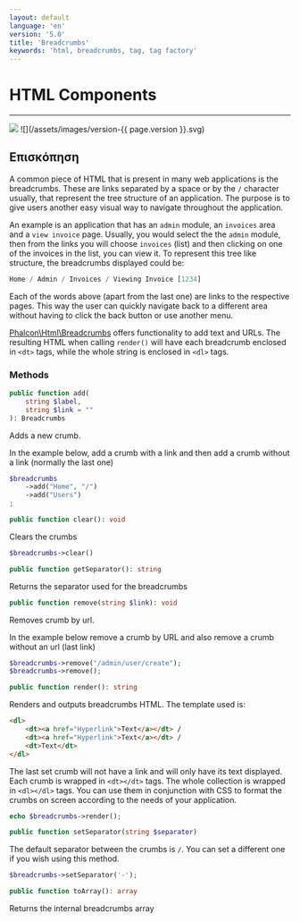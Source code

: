 ```yaml
---
layout: default
language: 'en'
version: '5.0'
title: 'Breadcrumbs'
keywords: 'html, breadcrumbs, tag, tag factory'
---
```


# HTML Components
- - -
![](/assets/images/document-status-stable-success.svg) ![](/assets/images/version-{{ page.version }}.svg)

## Επισκόπηση
A common piece of HTML that is present in many web applications is the breadcrumbs. These are links separated by a space or by the `/` character usually, that represent the tree structure of an application. The purpose is to give users another easy visual way to navigate throughout the application.

An example is an application that has an `admin` module, an `invoices` area and a `view invoice` page. Usually, you would select the the `admin` module, then from the links you will choose `invoices` (list) and then clicking on one of the invoices in the list, you can view it. To represent this tree like structure, the breadcrumbs displayed could be:

```php
Home / Admin / Invoices / Viewing Invoice [1234]
```
Each of the words above (apart from the last one) are links to the respective pages. This way the user can quickly navigate back to a different area without having to click the back button or use another menu.

[Phalcon\Html\Breadcrumbs][html-breadcrumbs] offers functionality to add text and URLs. The resulting HTML when calling `render()` will have each breadcrumb enclosed in `<dt>` tags, while the whole string is enclosed in `<dl>` tags.

### Methods
```php
public function add(
    string $label, 
    string $link = ""
): Breadcrumbs
```
Adds a new crumb.

In the example below, add a crumb with a link and then add a crumb without a link (normally the last one)

```php
$breadcrumbs
    ->add("Home", "/")
    ->add("Users")
;
```

```php
public function clear(): void
```
Clears the crumbs

```php
$breadcrumbs->clear()
```

```php
public function getSeparator(): string
```
Returns the separator used for the breadcrumbs

```php
public function remove(string $link): void
```
Removes crumb by url.

In the example below remove a crumb by URL and also remove a crumb without an url (last link)

```php
$breadcrumbs->remove("/admin/user/create");
$breadcrumbs->remove();
```

```php
public function render(): string
```
Renders and outputs breadcrumbs HTML. The template used is:

```html
<dl>
    <dt><a href="Hyperlink">Text</a></dt> / 
    <dt><a href="Hyperlink">Text</a></dt> / 
    <dt>Text</dt>
</dl>
```
The last set crumb will not have a link and will only have its text displayed. Each crumb is wrapped in `<dt></dt>` tags. The whole collection is wrapped in `<dl></dl>` tags. You can use them in conjunction with CSS to format the crumbs on screen according to the needs of your application.

```php
echo $breadcrumbs->render();
```

```php
public function setSeparator(string $separator)
```
The default separator between the crumbs is `/`. You can set a different one if you wish using this method.

```php
$breadcrumbs->setSeparator('-');
```

```php
public function toArray(): array
```
Returns the internal breadcrumbs array

[html-breadcrumbs]: api/phalcon_html#html-breadcrumbs
